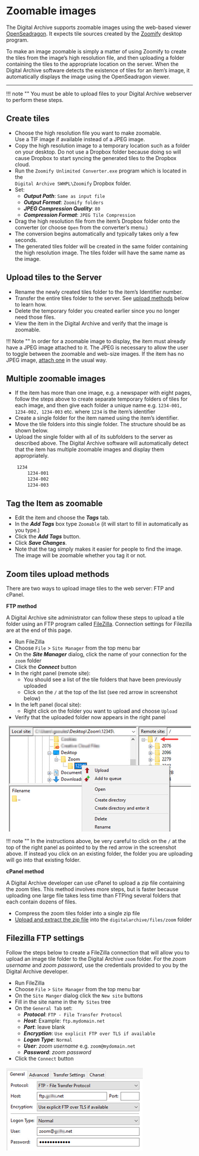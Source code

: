 # Zoomable images

The Digital Archive supports zoomable images using the web-based viewer 
[OpenSeadragon](https://openseadragon.github.io/). It expects tile sources created by the 
[Zoomify](https://openseadragon.github.io/examples/tilesource-zoomify/) desktop program.

To make an image zoomable is simply a matter of using Zoomify to create the tiles from the image’s 
high resolution file, and then uploading a folder containing the tiles to the appropriate location 
on the server. When the Digital Archive software detects the existence of tiles for an item’s image, 
it automatically displays the image using the OpenSeadragon viewer.

---

!!! note ""
    You must be able to upload files to your Digital Archive webserver to perform these steps.

## Create tiles
-   Choose the high resolution file you want to make zoomable.  
    Use a TIF image if available instead of a JPEG image.
-   Copy the high resolution image to a temporary location such as a folder on your desktop.
    Do not use a Dropbox folder because doing so will cause Dropbox to start syncing the generated
    tiles to the Dropbox cloud.
-   Run the `Zoomify Unlimited Converter.exe` program which is located in the  
    `Digital Archive SWHPL\Zoomify` Dropbox folder.
-   Set:
    -	**_Output Path_**: `Same as input file`
    -	**_Output Format_**: `Zoomify folders`
    -	**_JPEG Compression Quality_**: `80`
    -	**_Compression Format_**: `JPEG Tile Compression`
-   Drag the high resolution file from the item’s Dropbox folder onto the converter (or choose `Open` from the converter’s menu.)
-   The conversion begins automatically and typically takes only a few seconds.
-   The generated tiles folder will be created in the same folder containing the high resolution image.
    The tiles folder will have the same name as the image.

## Upload tiles to the Server
-   Rename the newly created tiles folder to the item’s Identifier number.
-   Transfer the entire tiles folder to the server. See [upload methods](/administrator/zoomable-images/#zoom-tiles-upload-methods) below to learn how.
-   Delete the temporary folder you created earlier since you no longer need those files.
-   View the item in the Digital Archive and verify that the image is zoomable.

!!! Note ""
    In order for a zoomable image to display, the item must already have a JPEG image attached to it.
    The JPEG is necessary to allow the user to toggle between the zoomable and web-size images.
    If the item has no JPEG image, [attach one](/archivist/attach-file/) in the usual way.

## Multiple zoomable images 
-   If the item has more than one image, e.g. a newspaper with eight pages, follow the steps above to
    create separate temporary folders of tiles for each image, and then give each folder a unique
    name e.g. `1234-001, 1234-002, 1234-003` etc. where `1234` is the item’s identifier
-   Create a single folder for the item named using the item’s identifier.
-   Move the tile folders into this single folder. The structure should be as shown below.
-   Upload the single folder with all of its subfolders to the server as described above. The Digital Archive
    software will automatically detect that the item has multiple zoomable images and display them appropriately.

```
    1234  
        1234-001  
        1234-002  
        1234-003
```

## Tag the Item as zoomable
-   Edit the item and choose the **_Tags_** tab.
-   In the **_Add Tags_** box type `Zoomable`  (it will start to fill in automatically as you type.)
-   Click the **_Add Tags_** button.
-   Click **_Save Changes_**.
-   Note that the tag simply makes it easier for people to find the image.
    The image will be zoomable whether you tag it or not.

## Zoom tiles upload methods

There are two ways to upload image tiles to the web server: FTP and cPanel.

**FTP method**

A Digital Archive site administrator can follow these steps to upload a tile folder using an FTP
program called [FileZilla](https://filezilla-project.org/). Connection settings for Filezilla are at the end of this page.

-   Run FileZilla
-	Choose `File` > `Site Manager` from the top menu bar
-	On the **_Site Manager_** dialog, click the name of your connection for the `zoom` folder
-   Click the **_Connect_** button
-   In the right panel (remote site):
    -   You should see a list of the tile folders that have been previously uploaded
    -   Click on the `/` at the top of the list (see red arrow in screenshot below)
-   In the left panel (local site):
    -   Right click on the folder you want to upload and choose `Upload`
-   Verify that the uploaded folder now appears in the right panel

![Upload zoom folder](zoomable-images-2.jpg)


!!! note ""
    In the instructions above, be very careful to click on the `/` at the top of the right panel as pointed
    to by the red arrow in the screenshot above.
    If instead you click on an existing folder, the folder you are uploading will go into that existing folder.

**cPanel method**

A Digital Archive developer can use cPanel to upload a zip file containing the zoom tiles.
This method involves more steps, but is faster because uploading one large file takes less
time than FTPing several folders that each contain dozens of files.

- Compress the zoom tiles folder into a single zip file
- [Upload and extract the zip file](../../developer/web-host#upload-and-extract-a-zip-file) into the 
`digitalarchive/files/zoom` folder

## Filezilla FTP settings

Follow the steps below to create a FileZilla connection that will allow you to upload an
image tile folder to the Digital Archive `zoom` folder. For the *zoom username* and *zoom password*,
use the credentials provided to you by the Digital Archive developer.

-	Run FileZilla
-	Choose `File` > `Site Manager` from the top menu bar
-	On the `Site Manger` dialog click the `New site` buttons
-	Fill in the site name in the `My Sites` tree
-	On the `General Tab` set:
    -	**_Protocol_**: `FTP - File Transfer Protocol`
    -	**_Host_**: Example: `ftp.mydomain.net`
    -	**_Port_**: leave blank
    -   **_Encryption_**: `Use explicit FTP over TLS if available`
    -	**_Logon Type_**: `Normal`
    -	**_User_**: *zoom username* e.g. `zoom@mydomain.net`
    -	**_Password_**: *zoom password*
-	Click the `Connect` button

![Administrator FTP access](zoomable-images-1.jpg)



